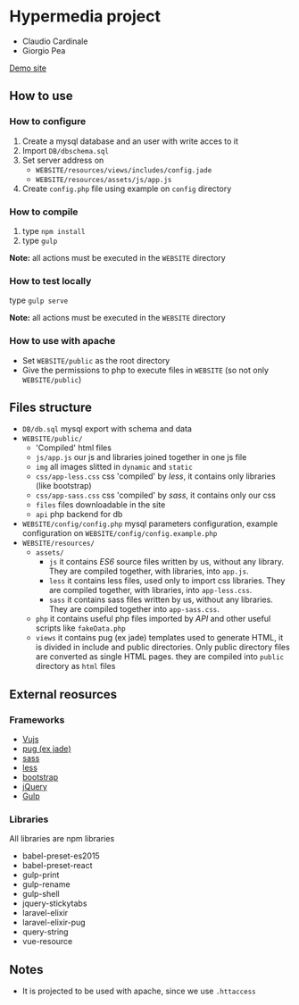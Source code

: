 # Hypermedia project
* Claudio Cardinale
* Giorgio Pea

[Demo site](https://hypermedia.thecsea.it)

## How to use

### How to configure
1. Create a mysql database and an user with write acces to it
2. Import `DB/dbschema.sql`
3. Set server address on
    * `WEBSITE/resources/views/includes/config.jade`
    * `WEBSITE/resources/assets/js/app.js`
4. Create `config.php` file using example on `config` directory

### How to compile
1. type `npm install` 
1. type `gulp`

**Note:** all actions must be executed in the `WEBSITE` directory

### How to test locally
type `gulp serve`

**Note:** all actions must be executed in the `WEBSITE` directory

### How to use with apache
* Set `WEBSITE/public` as the root directory
* Give the permissions to php to execute files in `WEBSITE` (so not only `WEBSITE/public`)

## Files structure
* `DB/db.sql` mysql export with schema and data
* `WEBSITE/public/`
    * 'Compiled' html files
    * `js/app.js` our js and libraries joined together in one js file
    * `img` all images slitted in `dynamic` and `static`
    * `css/app-less.css` css 'compiled' by *less*, it contains only libraries (like bootstrap)
    * `css/app-sass.css` css 'compiled' by *sass*, it contains only our css
    * `files` files downloadable in the site
    * `api` php backend for db
* `WEBSITE/config/config.php` mysql parameters configuration, example configuration on `WEBSITE/config/config.example.php`
* `WEBSITE/resources/`
    * `assets/`
        * `js` it contains *ES6* source files written by us, without any library. They are compiled together, with libraries, into `app.js`.
        * `less` it contains less files, used only to import css libraries. They are compiled together, with libraries, into `app-less.css`.
        * `sass` it contains sass files written by us, without any libraries. They are compiled together into `app-sass.css`.
    * `php` it contains useful php files imported by *API* and other useful scripts like `fakeData.php`
    * `views` it contains pug (ex jade) templates used to generate HTML, it is divided in include and public directories. Only public directory files are converted as single HTML pages. they are compiled into `public` directory as `html` files 

## External reosurces

### Frameworks
* [Vujs](http://vuejs.org/)
* [pug (ex jade)](http://jade-lang.com/)
* [sass](http://sass-lang.com/)
* [less](http://lesscss.org/)
* [bootstrap](http://getbootstrap.com/)
* [jQuery](https://jquery.com/)
* [Gulp](http://gulpjs.com/)

### Libraries
All libraries are npm libraries

 * babel-preset-es2015
 * babel-preset-react
 * gulp-print
 * gulp-rename
 * gulp-shell
 * jquery-stickytabs
 * laravel-elixir
 * laravel-elixir-pug
 * query-string
 * vue-resource

## Notes
* It is projected to be used with apache, since we use `.httaccess`